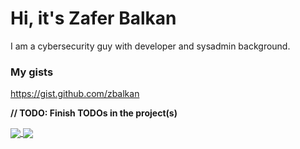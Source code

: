 # Hi, it's Zafer Balkan

I am a cybersecurity guy with developer and sysadmin background.
### My gists

https://gist.github.com/zbalkan

**// TODO: Finish TODOs in the project(s)**

<a href="https://github.com/anuraghazra/github-readme-stats">
  <img align="center" src="https://github-readme-stats.vercel.app/api?username=zbalkan&count_private=true&show_icons=true&theme=dracula" />
</a>
<a href="https://github.com/anuraghazra/github-readme-stats">
  <img align="center" src="https://github-readme-stats.vercel.app/api/top-langs/?username=zbalkan&theme=dracula&exclude_repo=tzupdate,Elepheye,NetTime,zbalkan.github.io,sel4,cv" />
</a>
